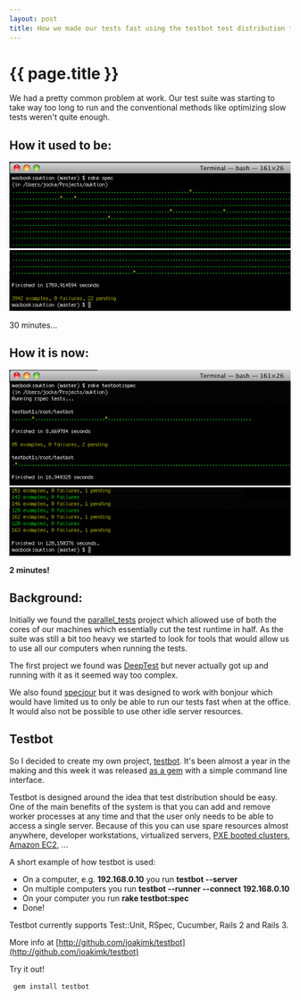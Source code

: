 ```yaml
---
layout: post
title: How we made our tests fast using the testbot test distribution tool
---
```


{{ page.title }}
====

We had a pretty common problem at work. Our test suite was starting to
take way too long to run and the conventional methods like optimizing
slow tests weren't quite enough.

How it used to be:
----

![Slow specs part 1](/images/posts/slow_specs1.png)
![Slow specs part 2](/images/posts/slow_specs2.png)

30 minutes...

How it is now:
----

![Fast specs part 1](/images/posts/fast_specs1.png)
![Fast specs part 2](/images/posts/fast_specs2.png)

**2 minutes!** 

Background:
----

Initially we found the [parallel_tests](https://github.com/grosser/parallel_tests)
project which allowed use of both the cores of our machines which
essentially cut the test runtime in half. As the suite
was still a bit too heavy we started to look for tools that
would allow us to use all our computers when running the tests.

The first project we found was [DeepTest](http://deep-test.rubyforge.org/)
but never actually got up and running with it as it seemed way too complex.

We also found [specjour](https://github.com/sandro/specjour) but it
was designed to work with bonjour which would have limited us to only be
able to run our tests fast when at the office. It
would also not be possible to use other idle server resources.

Testbot
----

So I decided to create my own project, [testbot](https://github.com/joakimk/testbot).
It's been almost a year in the making and this week it was released
[as a gem](https://rubygems.org/gems/testbot)
with a simple command line interface.

Testbot is designed around the idea that test distribution should be
easy. One of the main benefits of the system is that you can add and
remove worker processes at any time and that the user only needs to be
able to access a single server. Because of this you can use spare
resources almost anywhere, developer workstations, virtualized servers,
[PXE booted clusters](https://gist.github.com/622495), [Amazon EC2](https://github.com/joakimk/cloud_bot), ...

A short example of how testbot is used:
- On a computer, e.g. **192.168.0.10** you run **testbot --server**
- On multiple computers you run **testbot --runner --connect 192.168.0.10**
- On your computer you run **rake testbot:spec**
- Done!

Testbot currently supports Test::Unit, RSpec, Cucumber, Rails 2 and Rails 3. 

More info at [http://github.com/joakimk/testbot](http://github.com/joakimk/testbot)

Try it out!

     gem install testbot


